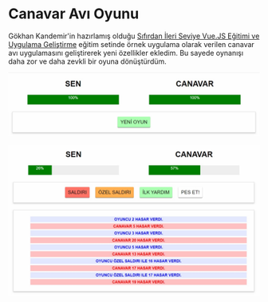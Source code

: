 # Canavar Avı Oyunu

Gökhan Kandemir'in hazırlamış olduğu 
[Sıfırdan İleri Seviye Vue.JS Eğitimi ve Uygulama Geliştirme](https://www.udemy.com/course/sifirdan-ileri-seviye-vuejs-2-vuex-vue-router-egitim-seti/) eğitim setinde örnek uygulama olarak verilen canavar avı uygulamasını geliştirerek yeni özellikler ekledim. 
Bu sayede oynanışı daha zor ve daha zevkli bir oyuna dönüştürdüm. 

![This is a sample image.](/assets/monster-hunt-1.jpg "This is a sample image.")

![This is a sample image.](/assets/monster-hunt-2.jpg "This is a sample image.")